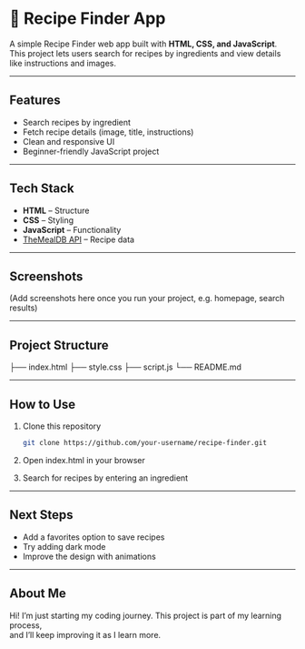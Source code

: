 # 🍳 Recipe Finder App

A simple Recipe Finder web app built with **HTML, CSS, and JavaScript**.  
This project lets users search for recipes by ingredients and view details like instructions and images.  

---

##  Features
- Search recipes by ingredient  
- Fetch recipe details (image, title, instructions)  
- Clean and responsive UI  
- Beginner-friendly JavaScript project  

---

##  Tech Stack
- **HTML** – Structure  
- **CSS** – Styling  
- **JavaScript** – Functionality  
- [TheMealDB API](https://www.themealdb.com/) – Recipe data  

---

##  Screenshots
(Add screenshots here once you run your project, e.g. homepage, search results)

---

##  Project Structure
├── index.html
├── style.css
├── script.js
└── README.md

---

##  How to Use
1. Clone this repository  
   ```bash
   git clone https://github.com/your-username/recipe-finder.git
2. Open index.html in your browser

3. Search for recipes by entering an ingredient

---

##  Next Steps
- Add a favorites option to save recipes  
- Try adding dark mode  
- Improve the design with animations  

---

##  About Me
Hi! I’m just starting my coding journey. This project is part of my learning process,  
and I’ll keep improving it as I learn more.  
